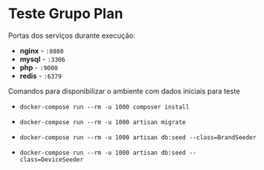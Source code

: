 # Teste Grupo Plan

Portas dos serviços durante execução:

- **nginx** - `:8080`
- **mysql** - `:3306`
- **php** - `:9000`
- **redis** - `:6379`

Comandos para disponibilizar o ambiente com dados iniciais para teste

- `docker-compose run --rm -u 1000 composer install`
- `docker-compose run --rm -u 1000 artisan migrate`

- `docker-compose run --rm -u 1000 artisan db:seed --class=BrandSeeder`
- `docker-compose run --rm -u 1000 artisan db:seed --class=DeviceSeeder`
